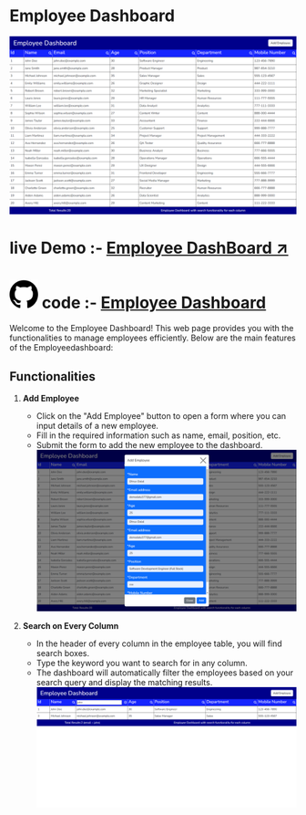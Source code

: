 # Employee Dashboard
   ![image](src/images/EmployeeDashBoard.png)

   # live Demo :- [Employee DashBoard ↗️](https://empdashboard.netlify.app/)

   # <img src="./src/images/image.png" alt="drawing" width="50px"/> code :- [Employee Dashboard](https://github.com/dhruv2442/Emp_DashBoard)

Welcome to the Employee Dashboard! This web page provides you with the functionalities to manage employees efficiently. Below are the main features of the Employeedashboard:

## Functionalities

1. **Add Employee**
   - Click on the "Add Employee" button to open a form where you can input details of a new employee.
   - Fill in the required information such as name, email, position, etc.
   - Submit the form to add the new employee to the dashboard.
   ![image](src/images/AddEmployee.png)


2. **Search on Every Column**
   - In the header of every column in the employee table, you will find search boxes.
   - Type the keyword you want to search for in any column.
   - The dashboard will automatically filter the employees based on your search query and display the matching results.
   ![image](src/images/EmployeeFilter.png)


